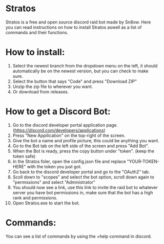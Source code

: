# Stratos
Stratos is a free and open source discord raid bot made by Sn8ow.
Here you can read instructions on how to install Stratos aswell as a list of commands and their functions.

#  How to install:

1) Select the newest branch from the dropdown menu on the left, it should automatically be on the newest version, but you can check to make sure.
2) Select the button that says "Code" and press "Download ZIP"
3) Unzip the zip file to wherever you want.
4) Or download from releases.

# How to get a Discord Bot:

1) Go to the discord developer portal application page. (https://discord.com/developers/applications)
2) Press "New Appilication" on the top-right of the screen.
3) Give the bot a name and profile picture, this could be anything you want.
4) Go to the Bot tab on the left side of the screen and press "Add Bot".
5) When the Bot is ready, press the copy button under "token". (keep the token safe)
6) In the Stratos foler, open the config.json file and replace "YOUR-TOKEN-HERE" with the token you just got.
7) Go back to the discord developer portal and go to the "OAuth2" tab.
8) Scoll down to "scopes" and select the bot option, scroll down again to "permissions" and select "Administrator"
9) You should now see a link, use this link to invite the raid bot to whatever server you have bot permissions in, make sure that the bot has a high rank and permissions.
10) Open Stratos.exe to start the bot.

# Commands:
You can see a list of commands by using the +help command in discord.
